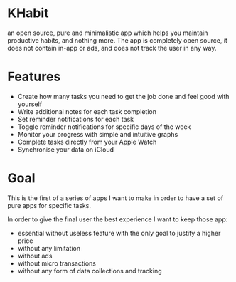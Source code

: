 # KHabit
an open source, pure and minimalistic app which helps you maintain productive habits, and nothing more.
The app is completely open source, it does not contain in-app or ads, and does not track the user in any way.

# Features
- Create how many tasks you need to get the job done and feel good with yourself
- Write additional notes for each task completion
- Set reminder notifications for each task
- Toggle reminder notifications for specific days of the week
- Monitor your progress with simple and intuitive graphs
- Complete tasks directly from your Apple Watch
- Synchronise your data on iCloud

# Goal
This is the first of a series of apps I want to make in order to have a set of pure apps for specific tasks. 

In order to give the final user the best experience I want to keep those app:
- essential without useless feature with the only goal to justify a higher price
- without any limitation
- without ads
- without micro transactions
- without any form of data collections and tracking

